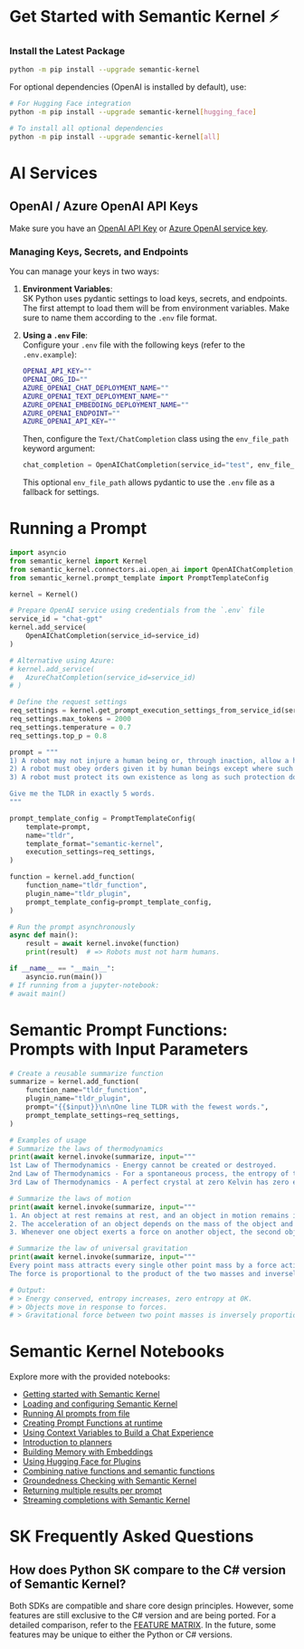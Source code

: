 # Get Started with Semantic Kernel ⚡

### Install the Latest Package

```bash
python -m pip install --upgrade semantic-kernel
```

For optional dependencies (OpenAI is installed by default), use:

```bash
# For Hugging Face integration
python -m pip install --upgrade semantic-kernel[hugging_face]

# To install all optional dependencies
python -m pip install --upgrade semantic-kernel[all]
```

# AI Services

## OpenAI / Azure OpenAI API Keys

Make sure you have an [OpenAI API Key](https://platform.openai.com) or [Azure OpenAI service key](https://learn.microsoft.com/azure/cognitive-services/openai/quickstart?pivots=rest-api).

### Managing Keys, Secrets, and Endpoints

You can manage your keys in two ways:

1. **Environment Variables**:  
   SK Python uses pydantic settings to load keys, secrets, and endpoints. The first attempt to load them will be from environment variables. Make sure to name them according to the `.env` file format.

2. **Using a `.env` File**:  
   Configure your `.env` file with the following keys (refer to the `.env.example`):

   ```bash
   OPENAI_API_KEY=""
   OPENAI_ORG_ID=""
   AZURE_OPENAI_CHAT_DEPLOYMENT_NAME=""
   AZURE_OPENAI_TEXT_DEPLOYMENT_NAME=""
   AZURE_OPENAI_EMBEDDING_DEPLOYMENT_NAME=""
   AZURE_OPENAI_ENDPOINT=""
   AZURE_OPENAI_API_KEY=""
   ```

   Then, configure the `Text/ChatCompletion` class using the `env_file_path` keyword argument:

   ```python
   chat_completion = OpenAIChatCompletion(service_id="test", env_file_path=<path_to_file>)
   ```

   This optional `env_file_path` allows pydantic to use the `.env` file as a fallback for settings.

# Running a Prompt

```python
import asyncio
from semantic_kernel import Kernel
from semantic_kernel.connectors.ai.open_ai import OpenAIChatCompletion, AzureChatCompletion
from semantic_kernel.prompt_template import PromptTemplateConfig

kernel = Kernel()

# Prepare OpenAI service using credentials from the `.env` file
service_id = "chat-gpt"
kernel.add_service(
    OpenAIChatCompletion(service_id=service_id)
)

# Alternative using Azure:
# kernel.add_service(
#   AzureChatCompletion(service_id=service_id)
# )

# Define the request settings
req_settings = kernel.get_prompt_execution_settings_from_service_id(service_id)
req_settings.max_tokens = 2000
req_settings.temperature = 0.7
req_settings.top_p = 0.8

prompt = """
1) A robot may not injure a human being or, through inaction, allow a human being to come to harm.
2) A robot must obey orders given it by human beings except where such orders would conflict with the First Law.
3) A robot must protect its own existence as long as such protection does not conflict with the First or Second Law.

Give me the TLDR in exactly 5 words.
"""

prompt_template_config = PromptTemplateConfig(
    template=prompt,
    name="tldr",
    template_format="semantic-kernel",
    execution_settings=req_settings,
)

function = kernel.add_function(
    function_name="tldr_function",
    plugin_name="tldr_plugin",
    prompt_template_config=prompt_template_config,
)

# Run the prompt asynchronously
async def main():
    result = await kernel.invoke(function)
    print(result)  # => Robots must not harm humans.

if __name__ == "__main__":
    asyncio.run(main())
# If running from a jupyter-notebook:
# await main()
```

# Semantic Prompt Functions: Prompts with Input Parameters

```python
# Create a reusable summarize function
summarize = kernel.add_function(
    function_name="tldr_function",
    plugin_name="tldr_plugin",
    prompt="{{$input}}\n\nOne line TLDR with the fewest words.",
    prompt_template_settings=req_settings,
)

# Examples of usage
# Summarize the laws of thermodynamics
print(await kernel.invoke(summarize, input="""
1st Law of Thermodynamics - Energy cannot be created or destroyed.
2nd Law of Thermodynamics - For a spontaneous process, the entropy of the universe increases.
3rd Law of Thermodynamics - A perfect crystal at zero Kelvin has zero entropy."""))

# Summarize the laws of motion
print(await kernel.invoke(summarize, input="""
1. An object at rest remains at rest, and an object in motion remains in motion at constant speed and in a straight line unless acted on by an unbalanced force.
2. The acceleration of an object depends on the mass of the object and the amount of force applied.
3. Whenever one object exerts a force on another object, the second object exerts an equal and opposite on the first."""))

# Summarize the law of universal gravitation
print(await kernel.invoke(summarize, input="""
Every point mass attracts every single other point mass by a force acting along the line intersecting both points.
The force is proportional to the product of the two masses and inversely proportional to the square of the distance between them."""))

# Output:
# > Energy conserved, entropy increases, zero entropy at 0K.
# > Objects move in response to forces.
# > Gravitational force between two point masses is inversely proportional to the square of the distance between them.
```

# Semantic Kernel Notebooks

Explore more with the provided notebooks:

- [Getting started with Semantic Kernel](./samples/getting_started/00-getting-started.ipynb)
- [Loading and configuring Semantic Kernel](./samples/getting_started/01-basic-loading-the-kernel.ipynb)
- [Running AI prompts from file](./samples/getting_started/02-running-prompts-from-file.ipynb)
- [Creating Prompt Functions at runtime](./samples/getting_started/03-prompt-function-inline.ipynb)
- [Using Context Variables to Build a Chat Experience](./samples/getting_started/04-kernel-arguments-chat.ipynb)
- [Introduction to planners](./samples/getting_started/05-using-the-planner.ipynb)
- [Building Memory with Embeddings](./samples/getting_started/06-memory-and-embeddings.ipynb)
- [Using Hugging Face for Plugins](./samples/getting_started/07-hugging-face-for-plugins.ipynb)
- [Combining native functions and semantic functions](./samples/getting_started/08-native-function-inline.ipynb)
- [Groundedness Checking with Semantic Kernel](./samples/getting_started/09-groundedness-checking.ipynb)
- [Returning multiple results per prompt](./samples/getting_started/10-multiple-results-per-prompt.ipynb)
- [Streaming completions with Semantic Kernel](./samples/getting_started/11-streaming-completions.ipynb)

# SK Frequently Asked Questions

## How does Python SK compare to the C# version of Semantic Kernel?

Both SDKs are compatible and share core design principles. However, some features are still exclusive to the C# version and are being ported. For a detailed comparison, refer to the [FEATURE MATRIX](../FEATURE_MATRIX.md). In the future, some features may be unique to either the Python or C# versions.

